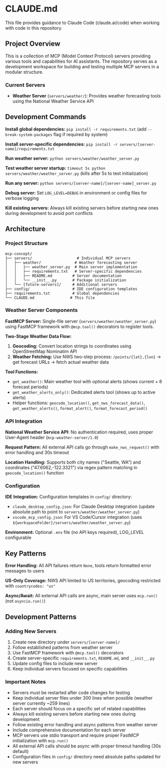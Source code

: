 # CLAUDE.md

This file provides guidance to Claude Code (claude.ai/code) when working with code in this repository.

## Project Overview

This is a collection of MCP (Model Context Protocol) servers providing various tools and capabilities for AI assistants. The repository serves as a development workspace for building and testing multiple MCP servers in a modular structure.

### Current Servers
- **Weather Server** (`servers/weather/`): Provides weather forecasting tools using the National Weather Service API

## Development Commands

**Install global dependencies:** `pip install -r requirements.txt` (add `--break-system-packages` flag if required by system)

**Install server-specific dependencies:** `pip install -r servers/[server-name]/requirements.txt`

**Run weather server:** `python servers/weather/weather_server.py`

**Test weather server startup:** `timeout 5s python servers/weather/weather_server.py` (kills after 5s to test initialization)

**Run any server:** `python servers/[server-name]/[server-name]_server.py`

**Debug server:** Set `LOG_LEVEL=DEBUG` in environment or config files for verbose logging

**Kill existing servers:** Always kill existing servers before starting new ones during development to avoid port conflicts

## Architecture

### Project Structure

```
mcp-concept/
├── servers/                    # Individual MCP servers
│   ├── weather/               # Weather forecasting server
│   │   ├── weather_server.py  # Main server implementation
│   │   ├── requirements.txt   # Server-specific dependencies
│   │   ├── README.md         # Server documentation
│   │   └── __init__.py       # Package initialization
│   └── [future-servers]/     # Additional servers
├── config/                   # IDE configuration templates
├── requirements.txt          # Global dependencies
└── CLAUDE.md                # This file
```

### Weather Server Components

**FastMCP Server:** Single-file server (`servers/weather/weather_server.py`) using FastMCP framework with `@mcp.tool()` decorators to register tools.

**Two-Stage Weather Data Flow:**
1. **Geocoding:** Convert location strings to coordinates using OpenStreetMap Nominatim API
2. **Weather Fetching:** Use NWS two-step process: `/points/{lat},{lon}` → get forecast URLs → fetch actual weather data

**Tool Functions:**
- `get_weather()`: Main weather tool with optional alerts (shows current + 8 forecast periods)
- `get_weather_alerts_only()`: Dedicated alerts tool (shows up to active alerts)
- Helper functions: `geocode_location()`, `get_nws_forecast_data()`, `get_weather_alerts()`, `format_alert()`, `format_forecast_period()`

### API Integration

**National Weather Service API:** No authentication required, uses proper User-Agent header (`mcp-weather-server/1.0`)

**Request Pattern:** All external API calls go through `make_nws_request()` with error handling and 30s timeout

**Location Handling:** Supports both city names ("Seattle, WA") and coordinates ("47.6062,-122.3321") via regex pattern matching in `geocode_location()` function

### Configuration

**IDE Integration:** Configuration templates in `config/` directory:
- `claude_desktop_config.json`: For Claude Desktop integration (update absolute path to point to `servers/weather/weather_server.py`)
- `vscode_mcp_config.json`: For VS Code/Cursor integration (uses `${workspaceFolder}/servers/weather/weather_server.py`)

**Environment:** Optional `.env` file (no API keys required), LOG_LEVEL configurable

## Key Patterns

**Error Handling:** All API failures return `None`, tools return formatted error messages to users

**US-Only Coverage:** NWS API limited to US territories, geocoding restricted with `countrycodes: "us"`

**Async/Await:** All external API calls are async, main server uses `mcp.run()` (not `asyncio.run()`)

## Development Patterns

### Adding New Servers
1. Create new directory under `servers/[server-name]/`
2. Follow established patterns from weather server
3. Use FastMCP framework with `@mcp.tool()` decorators
4. Create server-specific `requirements.txt`, `README.md`, and `__init__.py`
5. Update config files to include new server
6. Keep individual servers focused on specific capabilities

### Important Notes
- Servers must be restarted after code changes for testing
- Keep individual server files under 300 lines when possible (weather server currently ~259 lines)
- Each server should focus on a specific set of related capabilities
- Always kill existing servers before starting new ones during development
- Follow existing error handling and async patterns from weather server
- Include comprehensive documentation for each server
- MCP servers use stdio transport and require proper FastMCP initialization with `mcp.run()`
- All external API calls should be async with proper timeout handling (30s default)
- Configuration files in `config/` directory need absolute paths updated for new servers
